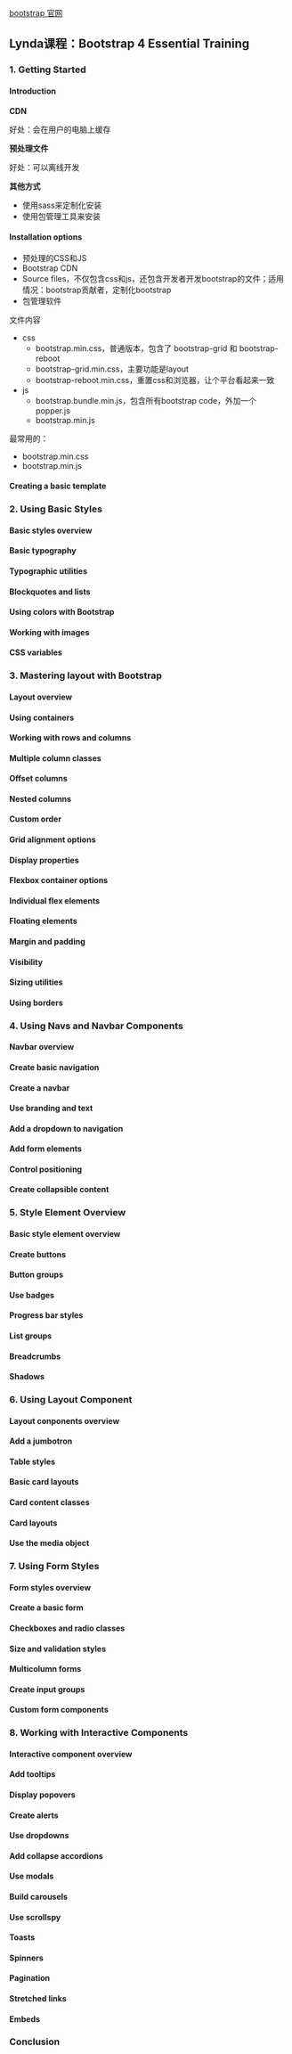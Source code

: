 
[bootstrap 官网](https://getbootstrap.com/)


## Lynda课程：Bootstrap 4 Essential Training

### 1. Getting Started

#### Introduction

**CDN**

好处：会在用户的电脑上缓存

**预处理文件**

好处：可以离线开发

**其他方式**

- 使用sass来定制化安装
- 使用包管理工具来安装


#### Installation options

- 预处理的CSS和JS
- Bootstrap CDN
- Source files，不仅包含css和js，还包含开发者开发bootstrap的文件；适用情况：bootstrap贡献者，定制化bootstrap
- 包管理软件

文件内容

- css
  - bootstrap.min.css，普通版本，包含了 bootstrap-grid 和 bootstrap-reboot
  - bootstrap-grid.min.css，主要功能是layout
  - bootstrap-reboot.min.css，重置css和浏览器，让个平台看起来一致
- js
  - bootstrap.bundle.min.js，包含所有bootstrap code，外加一个 popper.js
  - bootstrap.min.js

最常用的：

- bootstrap.min.css
- bootstrap.min.js


#### Creating a basic template







### 2. Using Basic Styles

#### Basic styles overview

#### Basic typography

#### Typographic utilities

#### Blockquotes and lists

#### Using colors with Bootstrap

#### Working with images

#### CSS variables



### 3. Mastering layout with Bootstrap

#### Layout overview

#### Using containers

#### Working with rows and columns

#### Multiple column classes

#### Offset columns

#### Nested columns

#### Custom order

#### Grid alignment options

#### Display properties

#### Flexbox container options

#### Individual flex elements

#### Floating elements

#### Margin and padding

#### Visibility

#### Sizing utilities

#### Using borders


### 4. Using Navs and Navbar Components

#### Navbar overview

#### Create basic navigation

#### Create a navbar

#### Use branding and text

#### Add a dropdown to navigation

#### Add form elements

#### Control positioning

#### Create collapsible content



### 5. Style Element Overview

#### Basic style element overview

#### Create buttons

#### Button groups

#### Use badges

#### Progress bar styles

#### List groups

#### Breadcrumbs

#### Shadows



### 6. Using Layout Component

#### Layout conponents overview

#### Add a jumbotron

#### Table styles

#### Basic card layouts

#### Card content classes

#### Card layouts

#### Use the media object



### 7. Using Form Styles

#### Form styles overview

#### Create a basic form

#### Checkboxes and radio classes

#### Size and validation styles

#### Multicolumn forms

#### Create input groups

#### Custom form components


### 8. Working with Interactive Components

#### Interactive component overview

#### Add tooltips

#### Display popovers

#### Create alerts

#### Use dropdowns

#### Add collapse accordions

#### Use modals

#### Build carousels

#### Use scrollspy

#### Toasts

#### Spinners

#### Pagination

#### Stretched links

#### Embeds


### Conclusion

